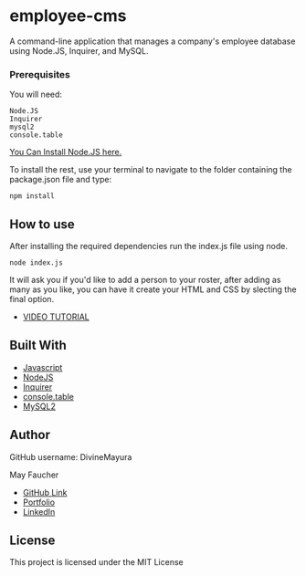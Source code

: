 # employee-cms
A command-line application that manages a company's employee database using Node.JS, Inquirer, and MySQL.

### Prerequisites

You will need:

```
Node.JS
Inquirer
mysql2
console.table
```
[You Can Install Node.JS here.](https://nodejs.org/en/)

To install the rest, use your terminal to navigate to the folder containing the package.json file and type:
```
npm install
```


## How to use

After installing the required dependencies run the index.js file using node.

```
node index.js
```

It will ask you if you'd like to add a person to your roster,
after adding as many as you like, you can have it create your HTML and CSS by slecting the final option.


* [VIDEO TUTORIAL](https://drive.google.com/file/d/1mHq2E_DvprsRLpVUHuLfLevi3mgRe_Qp/view?usp=sharing)


## Built With


* [Javascript](https://developer.mozilla.org/en-US/docs/Web/JavaScript)
* [NodeJS](https://nodejs.org/en/)
* [Inquirer](https://www.npmjs.com/package/inquirer)
* [console.table](https://www.npmjs.com/package/console.table)
* [MySQL2](https://www.npmjs.com/package/mysql2)


## Author 
  GitHub username: DivineMayura
  

  May Faucher


  - [GitHub Link](https://github.com/DivineMayura)
  - [Portfolio](https://divinemayura.github.io/portfolio-2/)
  - [LinkedIn](https://www.linkedin.com/in/mayfaucher/)


## License

This project is licensed under the MIT License 
